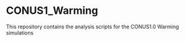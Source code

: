 # CONUS1_Warming
This repository contains the analysis scripts for the CONUS1.0 Warming simulations
